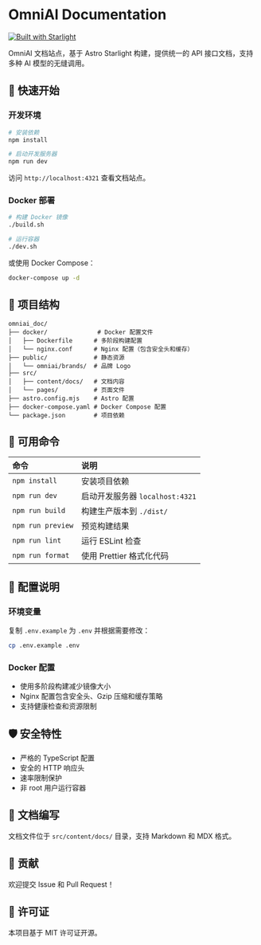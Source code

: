 # OmniAI Documentation

[![Built with Starlight](https://astro.badg.es/v2/built-with-starlight/tiny.svg)](https://starlight.astro.build)

OmniAI 文档站点，基于 Astro Starlight 构建，提供统一的 API 接口文档，支持多种 AI 模型的无缝调用。

## 🚀 快速开始

### 开发环境

```bash
# 安装依赖
npm install

# 启动开发服务器
npm run dev
```

访问 `http://localhost:4321` 查看文档站点。

### Docker 部署

```bash
# 构建 Docker 镜像
./build.sh

# 运行容器
./dev.sh
```

或使用 Docker Compose：

```bash
docker-compose up -d
```

## 📁 项目结构

```
omniai_doc/
├── docker/              # Docker 配置文件
│   ├── Dockerfile      # 多阶段构建配置
│   └── nginx.conf      # Nginx 配置（包含安全头和缓存）
├── public/             # 静态资源
│   └── omniai/brands/  # 品牌 Logo
├── src/
│   ├── content/docs/   # 文档内容
│   └── pages/          # 页面文件
├── astro.config.mjs    # Astro 配置
├── docker-compose.yaml # Docker Compose 配置
└── package.json        # 项目依赖
```

## 🧞 可用命令

| 命令                | 说明                            |
| :----------------- | :------------------------------ |
| `npm install`      | 安装项目依赖                      |
| `npm run dev`      | 启动开发服务器 `localhost:4321`   |
| `npm run build`    | 构建生产版本到 `./dist/`          |
| `npm run preview`  | 预览构建结果                      |
| `npm run lint`     | 运行 ESLint 检查                 |
| `npm run format`   | 使用 Prettier 格式化代码          |

## 🔧 配置说明

### 环境变量

复制 `.env.example` 为 `.env` 并根据需要修改：

```bash
cp .env.example .env
```

### Docker 配置

- 使用多阶段构建减少镜像大小
- Nginx 配置包含安全头、Gzip 压缩和缓存策略
- 支持健康检查和资源限制

## 🛡️ 安全特性

- 严格的 TypeScript 配置
- 安全的 HTTP 响应头
- 速率限制保护
- 非 root 用户运行容器

## 📝 文档编写

文档文件位于 `src/content/docs/` 目录，支持 Markdown 和 MDX 格式。

## 🤝 贡献

欢迎提交 Issue 和 Pull Request！

## 📄 许可证

本项目基于 MIT 许可证开源。